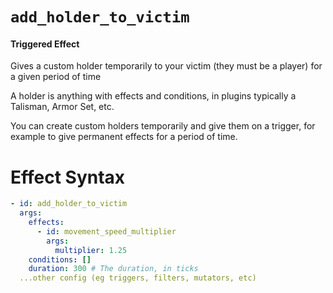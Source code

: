 # `add_holder_to_victim`
#### Triggered Effect

Gives a custom holder temporarily to your victim (they must be a player) for a given period of time

A holder is anything with effects and conditions, in plugins typically a Talisman, Armor Set, etc.

You can create custom holders temporarily and give them on a trigger, for example to give permanent effects for a period of time.

# Effect Syntax
```yaml
- id: add_holder_to_victim
  args:
    effects: 
      - id: movement_speed_multiplier
        args:
          multiplier: 1.25
    conditions: []
    duration: 300 # The duration, in ticks
  ...other config (eg triggers, filters, mutators, etc)
```